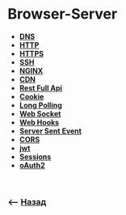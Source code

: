 # Browser-Server

* **<a href="./pages/dns">DNS</a>**
* **<a href="./pages/http">HTTP</a>**
* **<a href="./pages/https">HTTPS</a>**
* **<a href="./pages/ssh">SSH</a>**
* **<a href="./pages/nginx">NGINX</a>**
* **<a href="./pages/cdn">CDN</a>**
* **<a href="./pages/rest-full-api">Rest Full Api</a>**
* **<a href="./pages/cookie">Cookie</a>**
* **<a href="./pages/long-polling">Long Polling</a>**  
* **<a href="./pages/socket">Web Socket</a>**  
* **<a href="./pages/web-hooks">Web Hooks</a>**
* **<a href="./pages/server-sent-events">Server Sent Event</a>**
* **<a href="./pages/cors">CORS</a>**
* **<a href="./pages/jwt">jwt</a>**  
* **<a href="./pages/sessions">Sessions</a>**
* **<a href="./pages/o-auth2">oAuth2</a>**  

<br>

### ⟵ **<a href="../../readme.md">Назад</a>**